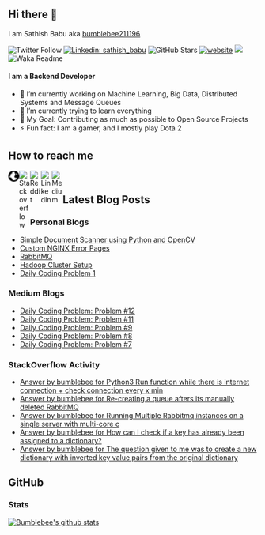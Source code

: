 ## Hi there 👋

I am Sathish Babu aka [bumblebee211196][website]

![Twitter Follow](https://img.shields.io/twitter/follow/bumblebee2196?label=Follow)
[![Linkedin: sathish_babu](https://img.shields.io/badge/-SathishBabu-blue?style=flat-square&logo=Linkedin&logoColor=white&link=https://www.linkedin.com/in/sathish-babu-subramaniam-815909120/)](https://www.linkedin.com/in/sathish-babu-subramaniam-815909120/)
![GitHub Stars](https://img.shields.io/github/stars/bumblebee211196?style=social)
[![website](https://img.shields.io/badge/Website-46a2f1.svg?&style=flat-square&logo=Google-Chrome&logoColor=white&link=https://bumblebee2196.netlify.app/)](https://bumblebee2196.netlify.app/)
![](https://visitor-badge.glitch.me/badge?page_id=bumblebee211196.bumblebee211196)
![Waka Readme](https://github.com/anmol098/anmol098/workflows/Waka%20Readme/badge.svg)

#### I am a Backend Developer

- 🔭 I’m currently working on Machine Learning, Big Data, Distributed Systems and Message Queues
- 🌱 I’m currently trying to learn everything
- 🥅 My Goal: Contributing as much as possible to Open Source Projects
- ⚡ Fun fact: I am a gamer, and I mostly play Dota 2

## How to reach me

[<img align="left" alt="https://bumblebee2196.netlify.app/" width="22px" src="https://raw.githubusercontent.com/iconic/open-iconic/master/svg/globe.svg" />][website]
[<img align="left" alt="Stackoverflow" width="22px" src="https://cdn.jsdelivr.net/npm/simple-icons@v3/icons/stackoverflow.svg" />][stackoverflow]
[<img align="left" alt="Reddit" width="22px" src="https://cdn.jsdelivr.net/npm/simple-icons@v3/icons/reddit.svg" />][reddit]
[<img align="left" alt="LinkedIn" width="22px" src="https://cdn.jsdelivr.net/npm/simple-icons@v3/icons/linkedin.svg" />][linkedin]
[<img align="left" alt="Medium" width="22px" src="https://cdn.jsdelivr.net/npm/simple-icons@v3/icons/medium.svg" />][medium]

<br />

## Latest Blog Posts

### Personal Blogs
<!-- BLOG:START -->
- [Simple Document Scanner using Python and OpenCV](https://bumblebee2196.netlify.app/simple-document-scanner/)
- [Custom NGINX Error Pages](https://bumblebee2196.netlify.app/custom-nginx-error-pages/)
- [RabbitMQ](https://bumblebee2196.netlify.app/rabbitmq/)
- [Hadoop Cluster Setup](https://bumblebee2196.netlify.app/hadoop-cluster-setup/)
- [Daily Coding Problem 1](https://bumblebee2196.netlify.app/daily-coding-problem-1/)
<!-- BLOG:END -->

### Medium Blogs
<!-- MEDIUM:START -->
- [Daily Coding Problem: Problem #12](https://medium.com/dev-genius/daily-coding-problem-problem-12-8056960a3b61?source=rss-1aaaf8ec0f1d------2)
- [Daily Coding Problem: Problem #11](https://medium.com/dev-genius/daily-coding-problem-problem-11-3452b3a63ddb?source=rss-1aaaf8ec0f1d------2)
- [Daily Coding Problem: Problem #9](https://medium.com/dev-genius/daily-coding-problem-problem-9-b5fcb2f564b6?source=rss-1aaaf8ec0f1d------2)
- [Daily Coding Problem: Problem #8](https://medium.com/dev-genius/daily-coding-problem-problem-8-ec735fee5471?source=rss-1aaaf8ec0f1d------2)
- [Daily Coding Problem: Problem #7](https://medium.com/dev-genius/daily-coding-problem-problem-7-d2dc3bbf7c30?source=rss-1aaaf8ec0f1d------2)
<!-- MEDIUM:END -->

### StackOverflow Activity
<!-- STACKOVERFLOW:START -->
- [Answer by bumblebee for Python3 Run function while there is internet connection + check connection every x min](https://stackoverflow.com/questions/64237016/python3-run-function-while-there-is-internet-connection-check-connection-every/64238337#64238337)
- [Answer by bumblebee for Re-creating a queue afters its manually deleted RabbitMQ](https://stackoverflow.com/questions/62823785/re-creating-a-queue-afters-its-manually-deleted-rabbitmq/62828236#62828236)
- [Answer by bumblebee for Running Multiple Rabbitmq instances on a single server with multi-core c](https://stackoverflow.com/questions/62674403/running-multiple-rabbitmq-instances-on-a-single-server-with-multi-core-c/62708404#62708404)
- [Answer by bumblebee for How can I check if a key has already been assigned to a dictionary?](https://stackoverflow.com/questions/62317448/how-can-i-check-if-a-key-has-already-been-assigned-to-a-dictionary/62317515#62317515)
- [Answer by bumblebee for The question given to me was to create a new dictionary with inverted key value pairs from the original dictionary](https://stackoverflow.com/questions/62295474/the-question-given-to-me-was-to-create-a-new-dictionary-with-inverted-key-value/62295702#62295702)
<!-- STACKOVERFLOW:END -->

## GitHub

### Stats
[![Bumblebee's github stats](https://github-readme-stats.vercel.app/api?username=bumblebee211196&show_icons=true)](https://github.com/anuraghazra/github-readme-stats)


[website]: https://bumblebee2196.netlify.app/
[stackoverflow]: https://stackoverflow.com/users/6506040/bumblebee?tab=profile
[reddit]: https://www.reddit.com/user/bumblebee2196
[linkedin]: https://www.linkedin.com/in/sathish-babu-subramaniam-815909120/
[medium]: https://medium.com/@sathishbabu96n

